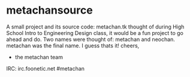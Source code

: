# metachansource
A small project and its source code: metachan.tk
thought of during High School Intro to Engineering Design class, it would be a fun project to go ahead and do.
Two names were thought of: metachan and neochan. metachan was the final name. 
I guess thats it!
cheers, 
  - the metachan team
  
  IRC: irc.foonetic.net
       #metachan

